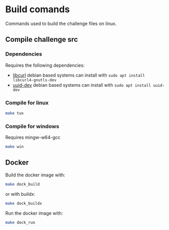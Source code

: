 # Build comands

Commands used to build the challenge files on linux.

## Compile challenge src

### Dependencies

Requires the following dependencies:

- [libcurl](https://curl.se/libcurl/) debian based systems can install with `sudo apt install libcurl4-gnutls-dev`
- [uuid-dev](https://sourceforge.net/projects/libuuid/) debian based systems can install with `sudo apt install uuid-dev`

### Compile for linux

```bash
make tux
```

### Compile for windows

Requires mingw-w64-gcc

```bash
make win
```

## Docker

Build the docker image with:

```bash
make dock_build
```

or with buildx:

```bash
make dock_buildx
```

Run the docker image with:

```bash
make dock_run
```

